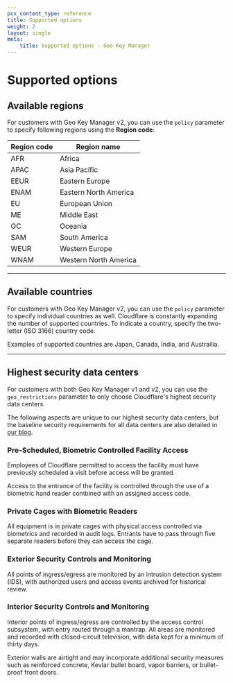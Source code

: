 ```yaml
---
pcx_content_type: reference
title: Supported options
weight: 2
layout: single
meta:
    title: Supported options - Geo Key Manager
---
```


# Supported options

## Available regions

For customers with Geo Key Manager v2, you can use the `policy` parameter to specify following regions using the **Region code**:

| Region code | Region name |
| --- | --- |
| AFR | Africa |
| APAC | Asia Pacific |
| EEUR | Eastern Europe |
| ENAM | Eastern North America |
| EU | European Union |
| ME | Middle East |
| OC | Oceania |
| SAM | South America |
| WEUR | Western Europe |
| WNAM | Western North America |

---

## Available countries

For customers with Geo Key Manager v2, you can use the `policy` parameter to specify individual countries as well. Cloudflare is constantly expanding the number of supported countries. To indicate a country, specify the two-letter (ISO 3166) country code.

Examples of supported countries are Japan, Canada, India, and Austrailia.

---

## Highest security data centers

For customers with both Geo Key Manager v1 and v2, you can use the `geo_restrictions` parameter to only choose Cloudflare's highest security data centers.

The following aspects are unique to our highest security data centers, but the baseline security requirements for all data centers are also detailed in [our blog](https://blog.cloudflare.com/introducing-cloudflare-geo-key-manager/).

### Pre-Scheduled, Biometric Controlled Facility Access

Employees of Cloudflare permitted to access the facility must have previously scheduled a visit before access will be granted.

Access to the entrance of the facility is controlled through the use of a biometric hand reader combined with an assigned access code.

### Private Cages with Biometric Readers

All equipment is in private cages with physical access controlled via biometrics and recorded in audit logs.
Entrants have to pass through five separate readers before they can access the cage.

### Exterior Security Controls and Monitoring

All points of ingress/egress are monitored by an intrusion detection system (IDS), with authorized users and access events archived for historical review.

### Interior Security Controls and Monitoring

Interior points of ingress/egress are controlled by the access control subsystem, with entry routed through a mantrap. All areas are monitored and recorded with closed-circuit television, with data kept for a minimum of thirty days.

Exterior walls are airtight and may incorporate additional security measures such as reinforced concrete, Kevlar bullet board, vapor barriers, or bullet-proof front doors.